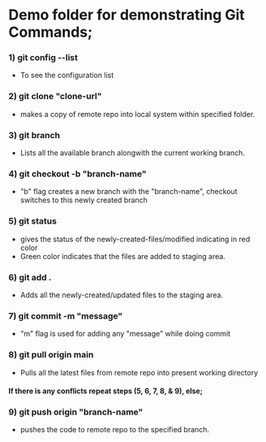 # Demo folder for demonstrating Git Commands;

### 1) git config --list 
* To see the configuration list
### 2) git clone "clone-url" 
* makes a copy of remote repo into local system within specified folder.
### 3) git branch 
* Lists all the available branch alongwith the current working branch.
### 4) git checkout -b "branch-name"  
* "b" flag creates a new branch with the "branch-name", checkout switches to this newly created branch 
### 5) git status
* gives the status of the newly-created-files/modified indicating in red color
* Green color indicates that the files are added to staging area.
### 6) git add .
* Adds all the newly-created/updated files to the staging area.
### 7) git commit -m "message"
* "m" flag is used for adding any "message" while doing commit
### 8) git pull origin main
* Pulls all the latest files from remote repo into present working directory
#### If there is any conflicts repeat steps (5, 6, 7, 8, & 9), else;
### 9) git push origin "branch-name"
* pushes the code to remote repo to the specified branch.
